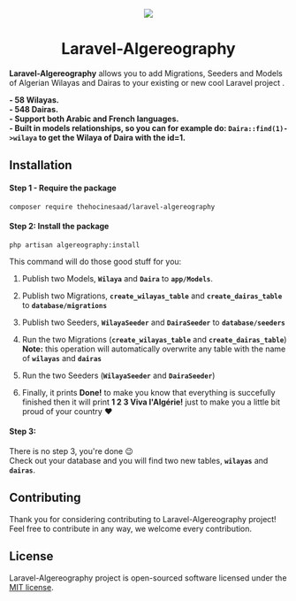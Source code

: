 <p align="center"><img src="https://i.imgur.com/05tgtP5.png"></p>
<h1 align="center">Laravel-Algereography</h1>

**Laravel-Algereography** allows you to add Migrations, Seeders and Models of Algerian Wilayas and Dairas to your existing or new cool Laravel project .

**- 58 Wilayas.**  
**- 548 Dairas.**  
**- Support both Arabic and French languages.**  
**- Built in models relationships, so you can for example do: `Daira::find(1)->wilaya` to get the Wilaya of Daira with the id=1.**   


## Installation
#### Step 1 - Require the package
    composer require thehocinesaad/laravel-algereography

#### Step 2: Install the package
    php artisan algereography:install

This command will do those good stuff for you:
1. Publish two Models, **`Wilaya`** and **`Daira`** to **`app/Models`**.

2. Publish two Migrations, **`create_wilayas_table`** and **`create_dairas_table`** to **`database/migrations`**

3. Publish two Seeders, **`WilayaSeeder`** and **`DairaSeeder`** to **`database/seeders`**

3. Run the two Migrations (**`create_wilayas_table`** and **`create_dairas_table`**)  
**Note:** this operation will automatically overwrite any table with the name of **`wilayas`** and **`dairas`**

4. Run the two Seeders (**`WilayaSeeder`** and **`DairaSeeder`**)

5. Finally, it prints **Done!** to make you know that everything is succefully finished then it will print **1 2 3 Viva l'Algérie!** just to make you a little bit proud of your country :heart:

#### Step 3:
There is no step 3, you're done :wink:  
Check out your database and you will find two new tables, **`wilayas`** and **`dairas`**.

## Contributing
Thank you for considering contributing to Laravel-Algereography project! Feel free to contribute in any way, we welcome every contribution.

## License
Laravel-Algereography project is open-sourced software licensed under the [MIT license](https://github.com/theHocineSaad/laravel-algereography/blob/main/LICENSE.md "MIT license").